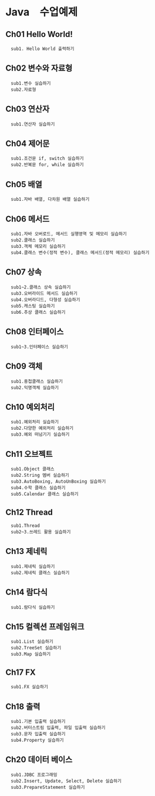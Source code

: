 # Java　수업예제

## Ch01 Hello World!
```
  sub1. Hello World 출력하기
```
## Ch02 변수와 자료형
```
  sub1.변수 실습하기
  sub2.자료형
```
## Ch03 연산자
```
  sub1.연산자 실습하기
```
## Ch04 제어문
```
  sub1.조건문 if, switch 실습하기
  sub2.반복문 for, while 실습하기
```
## Ch05 배열
```
  sub1.자바 배열, 다차원 배열 실습하기
```
## Ch06 메서드
```
  sub1.자바 오버로드, 메서드 실행영역 및 메모리 실습하기
  sub2.클래스 실습하기
  sub3.객체 메모리 실습하기
  sub4.클래스 변수(정적 변수), 클래스 메서드(정적 메모리) 실습하기
```
## Ch07 상속
```
  sub1~2.클래스 상속 실습하기
  sub3.오버라이드 메서드 실습하기
  sub4.오버라디드, 다형성 실습하기
  sub5.캐스팅 실습하기
  sub6.추상 클래스 실습하기
```
## Ch08 인터페이스
```
  sub1~3.인터페이스 실습하기
```
## Ch09 객체
```
  sub1.중첩클래스 실습하기
  sub2.익명객체 실습하기
```
## Ch10 예외처리
```
  sub1.예외처리 실습하기
  sub2.다양한 예외처리 실습하기
  sub3.예외 떠넘기기 실습하기
```
## Ch11 오브젝트
```
  sub1.Object 클래스
  sub2.String 멤버 실습하기
  sub3.AutoBoxing, AutoUnBoxing 실습하기
  sub4.수학 클래스 실습하기
  sub5.Calendar 클래스 실습하기
```
## Ch12 Thread
```
  sub1.Thread
  sub2~3.쓰레드 활용 실습하기
```
## Ch13 제네릭
```
  sub1.제네릭 실습하기
  sub2.제네릭 클래스 실습하기
```
## Ch14 람다식
```
  sub1.람다식 실습하기
```
## Ch15 컬렉션 프레임워크
```
  sub1.List 실습하기
  sub2.TreeSet 실습하기
  sub3.Map 실습하기
```
## Ch17 FX
```
  sub1.FX 실습하기
```
## Ch18 출력
```
  sub1.기본 입출력 실습하기
  sub2.버터스트림 입출력, 파일 입출력 실습하기
  sub3.문자 입출력 실습하기
  sub4.Property 실습하기
```
## Ch20 데이터 베이스
```
  sub1.JDBC 프로그래밍
  sub2.Insert, Update, Select, Delete 실습하기
  sub3.PrepareStatement 실습하기
```
